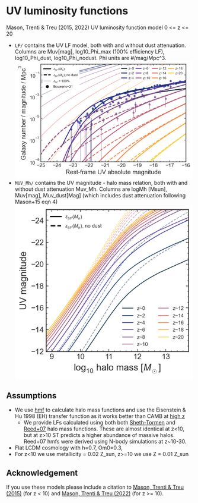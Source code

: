 # UV luminosity functions
Mason, Trenti & Treu (2015, 2022) UV luminosity function model 0 <= z <= 20

- `LF/` contains the UV LF model, both with and without dust attenuation. Columns are Muv[mag], log10_Phi_max (100% efficiency LF), log10_Phi_dust, log10_Phi_nodust. Phi units are #/mag/Mpc^3.
![LF](LF/LF_Reed07.png)
- `MUV_Mh/` contains the UV magnitude - halo mass relation, both with and without dust attenuation
Muv_Mh. Columns are logMh [Msun], Muv[mag], Muv_dust[Mag] (which includes dust attenuation following Mason+15 eqn 4)
![MUV_Mh](Muv_Mh/Muv_Mh.png)

## Assumptions
- We use [hmf](https://hmf.readthedocs.io/en/latest/) to calculate halo mass functions and use the Eisenstein & Hu 1998 (EH) transfer function as it works better than CAMB at [high z](https://github.com/halomod/hmf/issues/90)
  + We provide LFs calculated using both both [Sheth-Tormen](https://ui.adsabs.harvard.edu/abs/2001MNRAS.323....1S/abstract) and [Reed+07](https://ui.adsabs.harvard.edu/abs/2007MNRAS.374....2R/abstract) halo mass functions. These are almost identical at z<10, but at z>10 ST predicts a higher abundance of massive halos. Reed+07 hmfs were derived using N-body simulations at z~10-30.
- Flat LCDM cosmology with h=0.7, Om0=0.3,
- For z<10 we use metallicity = 0.02 Z_sun, z>=10 we use Z = 0.01 Z_sun

## Acknowledgement
If you use these models please include a citation to [Mason, Trenti & Treu (2015)](https://ui.adsabs.harvard.edu/abs/2015ApJ...813...21M/abstract) (for z < 10) and [Mason, Trenti & Treu (2022)](https://ui.adsabs.harvard.edu/abs/2022arXiv220714808M/abstract) (for z >= 10).
